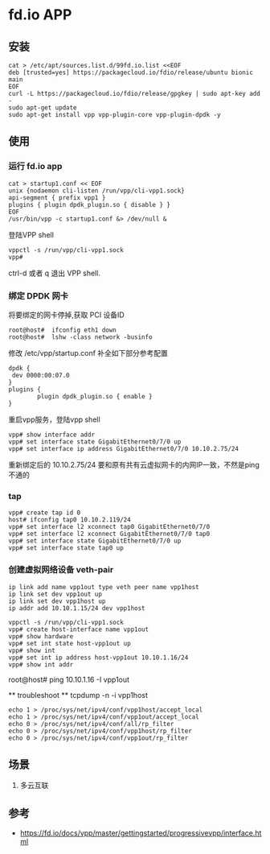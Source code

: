 # fd.io APP

## 安装

```
cat > /etc/apt/sources.list.d/99fd.io.list <<EOF
deb [trusted=yes] https://packagecloud.io/fdio/release/ubuntu bionic main
EOF
curl -L https://packagecloud.io/fdio/release/gpgkey | sudo apt-key add -
sudo apt-get update
sudo apt-get install vpp vpp-plugin-core vpp-plugin-dpdk -y
```

## 使用

### 运行 fd.io app
```
cat > startup1.conf << EOF
unix {nodaemon cli-listen /run/vpp/cli-vpp1.sock}
api-segment { prefix vpp1 }
plugins { plugin dpdk_plugin.so { disable } }
EOF
/usr/bin/vpp -c startup1.conf &> /dev/null &
```


登陆VPP shell 

```
vppctl -s /run/vpp/cli-vpp1.sock
vpp# 
```

ctrl-d 或者 q 退出 VPP shell.


### 绑定 DPDK 网卡

将要绑定的网卡停掉,获取 PCI 设备ID 

```
root@host#  ifconfig eth1 down
root@host#  lshw -class network -businfo 
```

修改 /etc/vpp/startup.conf 补全如下部分参考配置

```
dpdk {
 dev 0000:00:07.0
}
plugins {
        plugin dpdk_plugin.so { enable }
}
```

重启vpp服务，登陆vpp shell

```
vpp# show interface addr   
vpp# set interface state GigabitEthernet0/7/0 up
vpp# set interface ip address GigabitEthernet0/7/0 10.10.2.75/24  
```

重新绑定后的 10.10.2.75/24 要和原有共有云虚拟网卡的内网IP一致，不然是ping不通的 

### tap 

```
vpp# create tap id 0
host# ifconfig tap0 10.10.2.119/24
vpp# set interface l2 xconnect tap0 GigabitEthernet0/7/0
vpp# set interface l2 xconnect GigabitEthernet0/7/0 tap0
vpp# set interface state GigabitEthernet0/7/0 up                             
vpp# set interface state tap0 up
```

### 创建虚拟网络设备 veth-pair 

```
ip link add name vpp1out type veth peer name vpp1host
ip link set dev vpp1out up
ip link set dev vpp1host up
ip addr add 10.10.1.15/24 dev vpp1host
```

```
vppctl -s /run/vpp/cli-vpp1.sock
vpp# create host-interface name vpp1out
vpp# show hardware
vpp# set int state host-vpp1out up
vpp# show int
vpp# set int ip address host-vpp1out 10.10.1.16/24
vpp# show int addr
``` 

root@host# ping 10.10.1.16 -I vpp1out


** troubleshoot **
tcpdump -n -i vpp1host 

```
echo 1 > /proc/sys/net/ipv4/conf/vpp1host/accept_local
echo 1 > /proc/sys/net/ipv4/conf/vpp1out/accept_local
echo 0 > /proc/sys/net/ipv4/conf/all/rp_filter
echo 0 > /proc/sys/net/ipv4/conf/vpp1host/rp_filter
echo 0 > /proc/sys/net/ipv4/conf/vpp1out/rp_filter
```

## 场景

1. 多云互联

## 参考

* https://fd.io/docs/vpp/master/gettingstarted/progressivevpp/interface.html
